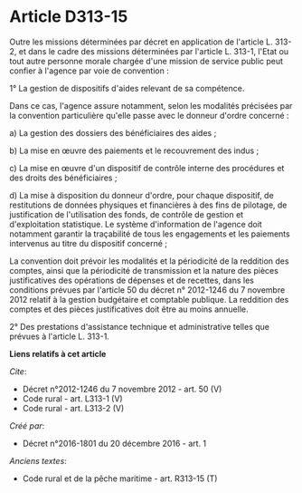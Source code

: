 # Article D313-15

Outre les missions déterminées par décret en application de l'article L. 313-2, et dans le cadre des missions déterminées par
l'article L. 313-1, l'Etat ou tout autre personne morale chargée d'une mission de service public peut confier à l'agence par
voie de convention : 

1° La gestion de dispositifs d'aides relevant de sa compétence. 

Dans ce cas, l'agence assure notamment, selon les modalités précisées par la convention particulière qu'elle passe avec le
donneur d'ordre concerné : 

a) La gestion des dossiers des bénéficiaires des aides ; 

b) La mise en œuvre des paiements et le recouvrement des indus ; 

c) La mise en œuvre d'un dispositif de contrôle interne des procédures et des droits des bénéficiaires ; 

d) La mise à disposition du donneur d'ordre, pour chaque dispositif, de restitutions de données physiques et financières à
des fins de pilotage, de justification de l'utilisation des fonds, de contrôle de gestion et d'exploitation statistique. Le
système d'information de l'agence doit notamment garantir la traçabilité de tous les engagements et les paiements intervenus
au titre du dispositif concerné ; 

La convention doit prévoir les modalités et la périodicité de la reddition des comptes, ainsi que la périodicité de
transmission et la nature des pièces justificatives des opérations de dépenses et de recettes, dans les conditions prévues
par l'article 50 du décret n° 2012-1246 du 7 novembre 2012 relatif à la gestion budgétaire et comptable publique. La
reddition des comptes et des pièces justificatives doit être au moins annuelle. 

2° Des prestations d'assistance technique et administrative telles que prévues à l'article L. 313-1.

**Liens relatifs à cet article**

_Cite_:

  - Décret n°2012-1246 du 7 novembre 2012 - art. 50 (V)
  - Code rural - art. L313-1 (V)
  - Code rural - art. L313-2 (V)

_Créé par_:

  - Décret n°2016-1801 du 20 décembre 2016 - art. 1

_Anciens textes_:

  - Code rural et de la pêche maritime - art. R313-15 (T)
